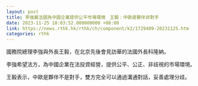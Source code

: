 ```yaml
---
layout: post
title: 李強冀法國為中國企業提供公平市場環境　王毅：中歐是夥伴非對手
date: 2023-11-25 18:03:52.000000000 +08:00
link: https://news.rthk.hk/rthk/ch/component/k2/1729409-20231125.htm
categories: rthk
---
```


國務院總理李強與外長王毅，在北京先後會見訪華的法國外長科隆納。

李強希望法方，為中國企業在法投資經營，提供公平、公正、非歧視的市場環境。

王毅表示，中歐是夥伴不是對手，雙方完全可以通過溝通對話，妥善處理分歧。
